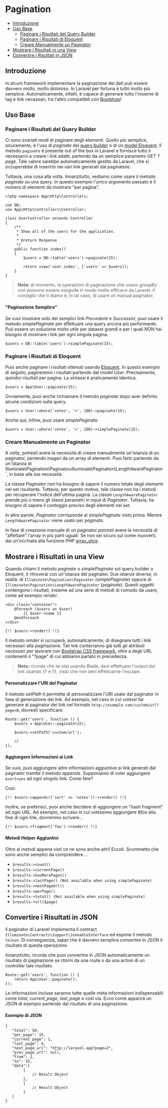 # Pagination

- [Introduzione](#introduzione)
- [Uso Base](#uso-base)
	- [Paginare i Risultati del Query Builder](#paginare-risultati-query-builder)
	- [Paginare i Risultati di Eloquent](#paginare-risultati-eloquent)
	- [Creare Manualmente un Paginator](#creare-manualmente-paginator)
- [Mostrare i Risultati in una View](#mostrare-risultati-view)
- [Convertire i Risultati in JSON](#convertire-risultati-json)

<a name="introduzione"></a>
## Introduzione

In alcuni framework implementare la paginazione dei dati può essere davvero molto, molto doloroso. In Laravel per fortuna è tutto molto più semplice. Automaticamente, infatti, è capace di generare tutto l'insieme di tag e link necessari, tra l'altro compatibili con [Bootstrap](http://getbootstrap.com/)!

<a name="uso-base"></a>
## Uso Base

<a name="paginare-risultati-query-builder"></a>
### Paginare i Risultati del Query Builder

Ci sono svariati modi di paginare degli elementi. Quello più semplice, sicuramente, è l'uso di _paginate_ del [query builder](/docs/5.1/database-query-builder) o di un [model Eloquent](/docs/5.1/eloquent). Il metodo `paginate` è presente out of the box in Laravel e fornisce tutto il necessario a creare i link adatti, partendo da un semplice parametro GET _?page_. Tale valore sarebbe automaticamente gestito da Laravel, che si occuperebbe di inserirlo nei vari link generati dal paginatore.

Tuttavia, una cosa alla volta. Innanzitutto, vediamo come usare il metodo _paginate_ su una query. In questo esempio l'unico argomento passato è il numero di elementi da mostrare "per pagina". 

	<?php namespace App\Http\Controllers;

	use DB;
	use App\Http\Controllers\Controller;

	class UserController extends Controller
	{
		/**
		 * Show all of the users for the application.
		 *
		 * @return Response
		 */
		public function index()
		{
			$users = DB::table('users')->paginate(15);

			return view('user.index', ['users' => $users]);
		}
	}

> **Nota:** al momento, le operazioni di paginazione che usano _groupBy_ non possono essere eseguite in modo molto efficace da Laravel. Il consiglio che ti diamo è, in tal caso, di usare un manual paginator.

#### "Paginazione Semplice"

Se vuoi mostrare solo dei semplici link _Precedenti_ e _Successivi_, puoi usare il metodo _simplePaginate_ per effettuare una query ancora più performante. Può essere un soluzione molto utile per dataset grandi e per i quali NON hai bisogno di mostrare i link per ogni singola pagina.

	$users = DB::table('users')->simplePaginate(15);

<a name="paginare-risultati-eloquent"></a>
### Paginare i Risultati di Eloquent

Puoi anche paginare i risultati ottenuti usando [Eloquent](/docs/5.1/eloquent). In questo esempio di seguito, pagineremo i risultati partendo dal model _User_. Precisamente, quindici risultati per pagina. La sintassi è praticamente identica.

	$users = App\User::paginate(15);

Ovviamente, puoi anche richiamare il metodo _paginate_ dopo aver definito alcune condizioni sulla query.

	$users = User::where('votes', '>', 100)->paginate(15);

Anche qui, infine, puoi usare _simplePaginate_.

	$users = User::where('votes', '>', 100)->simplePaginate(15);

<a name="creare-manualmente-paginator"></a>
### Creare Manualmente un Paginator

A volte, potresti avere la necessità di creare manualmente un'istanza di un paginator, partendo magari da un array di elementi. Puoi farlo partendo da un'istanza di Illuminate\Pagination\Paginator` o `Illuminate\Pagination\LengthAwarePaginator`, in base alle tue necessità.

La classe _Paginator_ non ha bisogno di sapere il numero totale degli elementi nel set risultante. Tuttavia, per questo motivo, tale classe non ha i metodi per recuperare l'indice dell'ultima pagina. La classe `LengthAwarePaginator` prende più o meno gli stessi parametri in input di _Paginator_. Tuttavia, ha bisogno di sapere il conteggio preciso degli elementi nel set.

In altre parole, _Paginator_ corrisponde al _simplePaginate_ visto prima. Mentre `LengthAwarePaginator` viene usato per _paginate_.

In fase di creazione manuale di un paginator potresti avere la necessità di "affettare" l'array in più parti uguali. Se non sei sicuro sul come muoverti, dai un'occhiata alla funzione PHP [array_slice](http://php.net/manual/en/function.array-slice.php).

<a name="mostrare-risultati-view"></a>
## Mostrare i Risultati in una View

Quando chiami il metodo _paginate_ o _simplePaginate_ sul query builder o Eloquent, ti ritroverai con un'istanza del paginator. Due istanze diverse, in realtà: di `Illuminate\Pagination\Paginator` (_simplePaginate_) oppure di `Illuminate\Pagination\LengthAwarePaginator` (_paginate_). Questi oggetti contengono i risultati, insieme ad una serie di metodi di comodo da usare, come ad esempio _render_.

	<div class="container">
		@foreach ($users as $user)
			{{ $user->name }}
		@endforeach
	</div>

	{!! $users->render() !!}

Il metodo _render_ si occuperà, automaticamente, di disegnare tutti i link necessari alla paginazione. Tali link conterranno già tutti gli attributi necessari per lavorare con [Bootstrap CSS framework](https://getbootstrap.com), oltre a degli URL contenenti il "?page" di cui abbiamo parlato in precedenza.

> **Nota:** ricorda che se stai usando Blade, devi effettuare l'output dei link usando {!! e !!}, visto che non devi effettuarne l'escape.

#### Personalizzare l'URI del Paginator

Il metodo _setPath_ ti permette di personalizzare l'URI usato dal paginator in fase di generazione dei link. Ad esempio, nel caso in cui volessi far generare al paginator dei link nel formato `http://example.com/custom/url?page=N`, dovresti specificare:

	Route::get('users', function () {
		$users = App\User::paginate(15);

		$users->setPath('custom/url');

		//
	});

#### Aggiungere Informazioni ai Link

Se vuoi, puoi aggiungere altre informazioni aggiuntive ai link generati dal paginator tramite il metodo _appends_. Supponiamo di voler aggiungere `&sort=yes` ad ogni singolo link. Come fare?

Così:

	{!! $users->appends(['sort' => 'votes'])->render() !!}

Inoltre, se preferisci, puoi anche decidere di aggiungere un "hash fragment" ad ogni URL. Ad esempio, nel caso in cui volessimo aggiungere _#foo_ alla fine di ogni link, dovremmo scrivere...

	{!! $users->fragment('foo')->render() !!}

#### Metodi Helper Aggiuntivi

Oltre ai metodi appena visti ce ne sono anche altri! Eccoli. Scommetto che sono anche semplici da comprendere...

- `$results->count()`
- `$results->currentPage()`
- `$results->hasMorePages()`
- `$results->lastPage() (Not available when using simplePaginate)`
- `$results->nextPageUrl()`
- `$results->perPage()`
- `$results->total() (Not available when using simplePaginate)`
- `$results->url($page)`

<a name="convertire-risultati-json"></a>
## Convertire i Risultati in JSON

Il paginator di Laravel implementa il contract `Illuminate\Contracts\Support\JsonableInterface` ed espone il metodo `toJson`. Di conseguenza, sappi che è davvero semplice convertire in JSON il risultato di questa operazione.

Innanzitutto, ricorda che puoi convertire in JSON automaticamente un risultato di paginazione se ritorni da una route o da una action di un controller tale risultato.

	Route::get('users', function () {
		return App\User::paginate();
	});

Le informazioni incluse saranno tutte quelle meta informazioni indispensabili come _total_, *current_page*, *last_page* e così via. Ecco come apparirà un JSON di esempio partendo dal risultato di una paginazione.

#### Esempio di JSON

	{
	   "total": 50,
	   "per_page": 15,
	   "current_page": 1,
	   "last_page": 4,
	   "next_page_url": "http://laravel.app?page=2",
	   "prev_page_url": null,
	   "from": 1,
	   "to": 15,
	   "data":[
			{
				// Result Object
			},
			{
				// Result Object
			}
	   ]
	}
